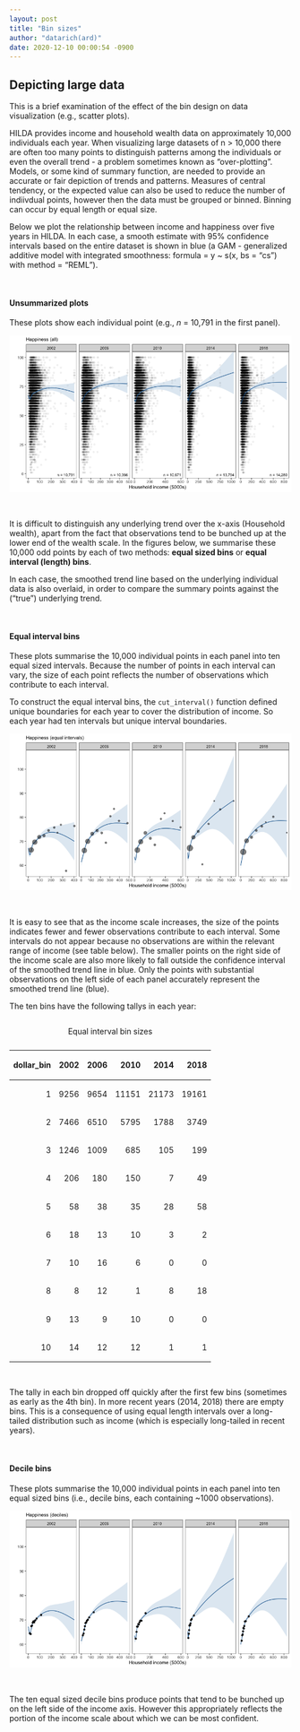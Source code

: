 ```yaml
---
layout: post
title: "Bin sizes"
author: "datarich(ard)"
date: 2020-12-10 00:00:54 -0900
---
```



## Depicting large data

This is a brief examination of the effect of the bin design on data
visualization (e.g., scatter plots).

HILDA provides income and household wealth data on approximately 10,000
individuals each year. When visualizing large datasets of n \> 10,000
there are often too many points to distinguish patterns among the
individuals or even the overall trend - a problem sometimes known as
“over-plotting”. Models, or some kind of summary function, are needed
to provide an accurate or fair depiction of trends and patterns.
Measures of central tendency, or the expected value can also be used to
reduce the number of indiivdual points, however then the data must be
grouped or binned. Binning can occur by equal length or equal size.

Below we plot the relationship between income and happiness over five
years in HILDA. In each case, a smooth estimate with 95% confidence
intervals based on the entire dataset is shown in blue (a GAM -
generalized additive model with integrated smoothness: formula = y ~
s(x, bs = “cs”) with method = “REML”).

<br>

#### Unsummarized plots

These plots show each individual point (e.g., *n* = 10,791 in the first
panel).

![unsum](https://raw.githubusercontent.com/datarichard/datarichard.github.io/master/assets/unsum_plot-1.png)<!-- -->

<br>

It is difficult to distinguish any underlying trend over the x-axis
(Household wealth), apart from the fact that observations tend to be
bunched up at the lower end of the wealth scale. In the figures below,
we summarise these 10,000 odd points by each of two methods: **equal
sized bins** or **equal interval (length) bins**.

In each case, the smoothed trend line based on the underlying individual
data is also overlaid, in order to compare the summary points against
the (“true”) underlying trend.

<br>

#### Equal interval bins

These plots summarise the 10,000 individual points in each panel into
ten equal sized intervals. Because the number of points in each interval
can vary, the size of each point reflects the number of observations
which contribute to each interval.

To construct the equal interval bins, the `cut_interval()` function
defined unique boundaries for each year to cover the distribution of
income. So each year had ten intervals but unique interval boundaries.

![cut_interval](https://raw.githubusercontent.com/datarichard/datarichard.github.io/master/assets/cut_interval_plot-1.png)<!-- -->

<br>

It is easy to see that as the income scale increases, the size of the
points indicates fewer and fewer observations contribute to each
interval. Some intervals do not appear because no observations are
within the relevant range of income (see table below). The smaller
points on the right side of the income scale are also more likely to
fall outside the confidence interval of the smoothed trend line in blue.
Only the points with substantial observations on the left side of each
panel accurately represent the smoothed trend line (blue).

The ten bins have the following tallys in each year:

<table class="table" style="margin-left: auto; margin-right: auto;">

<caption>

Equal interval bin sizes

</caption>

<thead>

<tr>

<th style="text-align:right;">

dollar\_bin

</th>

<th style="text-align:right;">

2002

</th>

<th style="text-align:right;">

2006

</th>

<th style="text-align:right;">

2010

</th>

<th style="text-align:right;">

2014

</th>

<th style="text-align:right;">

2018

</th>

</tr>

</thead>

<tbody>

<tr>

<td style="text-align:right;">

1

</td>

<td style="text-align:right;">

9256

</td>

<td style="text-align:right;">

9654

</td>

<td style="text-align:right;">

11151

</td>

<td style="text-align:right;">

21173

</td>

<td style="text-align:right;">

19161

</td>

</tr>

<tr>

<td style="text-align:right;">

2

</td>

<td style="text-align:right;">

7466

</td>

<td style="text-align:right;">

6510

</td>

<td style="text-align:right;">

5795

</td>

<td style="text-align:right;">

1788

</td>

<td style="text-align:right;">

3749

</td>

</tr>

<tr>

<td style="text-align:right;">

3

</td>

<td style="text-align:right;">

1246

</td>

<td style="text-align:right;">

1009

</td>

<td style="text-align:right;">

685

</td>

<td style="text-align:right;">

105

</td>

<td style="text-align:right;">

199

</td>

</tr>

<tr>

<td style="text-align:right;">

4

</td>

<td style="text-align:right;">

206

</td>

<td style="text-align:right;">

180

</td>

<td style="text-align:right;">

150

</td>

<td style="text-align:right;">

7

</td>

<td style="text-align:right;">

49

</td>

</tr>

<tr>

<td style="text-align:right;">

5

</td>

<td style="text-align:right;">

58

</td>

<td style="text-align:right;">

38

</td>

<td style="text-align:right;">

35

</td>

<td style="text-align:right;">

28

</td>

<td style="text-align:right;">

58

</td>

</tr>

<tr>

<td style="text-align:right;">

6

</td>

<td style="text-align:right;">

18

</td>

<td style="text-align:right;">

13

</td>

<td style="text-align:right;">

10

</td>

<td style="text-align:right;">

3

</td>

<td style="text-align:right;">

2

</td>

</tr>

<tr>

<td style="text-align:right;">

7

</td>

<td style="text-align:right;">

10

</td>

<td style="text-align:right;">

16

</td>

<td style="text-align:right;">

6

</td>

<td style="text-align:right;">

0

</td>

<td style="text-align:right;">

0

</td>

</tr>

<tr>

<td style="text-align:right;">

8

</td>

<td style="text-align:right;">

8

</td>

<td style="text-align:right;">

12

</td>

<td style="text-align:right;">

1

</td>

<td style="text-align:right;">

8

</td>

<td style="text-align:right;">

18

</td>

</tr>

<tr>

<td style="text-align:right;">

9

</td>

<td style="text-align:right;">

13

</td>

<td style="text-align:right;">

9

</td>

<td style="text-align:right;">

10

</td>

<td style="text-align:right;">

0

</td>

<td style="text-align:right;">

0

</td>

</tr>

<tr>

<td style="text-align:right;">

10

</td>

<td style="text-align:right;">

14

</td>

<td style="text-align:right;">

12

</td>

<td style="text-align:right;">

12

</td>

<td style="text-align:right;">

1

</td>

<td style="text-align:right;">

1

</td>

</tr>

</tbody>

</table>

<br>

The tally in each bin dropped off quickly after the first few bins
(sometimes as early as the 4th bin). In more recent years (2014, 2018)
there are empty bins. This is a consequence of using equal length
intervals over a long-tailed distribution such as income (which is
especially long-tailed in recent years).

<br>

#### Decile bins

These plots summarise the 10,000 individual points in each panel into
ten equal sized bins (i.e., decile bins, each containing ~1000
observations).

![decile_plot](https://raw.githubusercontent.com/datarichard/datarichard.github.io/master/assets/decile_plot-1.png)<!-- -->

<br>

The ten equal sized decile bins produce points that tend to be bunched
up on the left side of the income axis. However this appropriately
reflects the portion of the income scale about which we can be most
confident.
